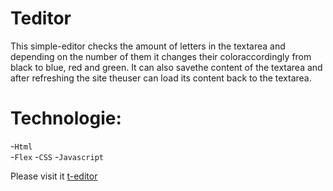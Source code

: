 # Teditor

This simple-editor checks the amount of letters in the textarea and depending on the number of them it changes their coloraccordingly from black to blue, red and green. It can also savethe content of the textarea and after refreshing the site theuser can load its content back to the textarea.  

# Technologie:
                
-`Html`                
-`Flex`
-`CSS`
-`Javascript`
                
Please visit it [t-editor](https://t-editor.netlify.app)


                


                   
